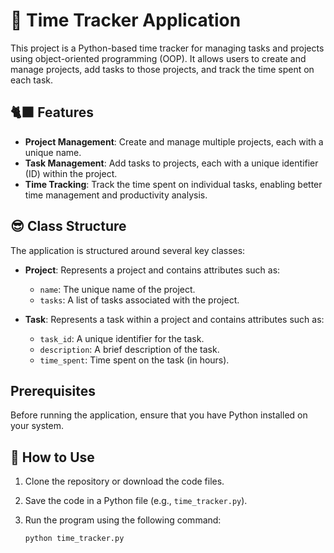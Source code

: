 
# :paw_prints: Time Tracker Application

This project is a Python-based time tracker for managing tasks and projects using object-oriented programming (OOP). It allows users to create and manage projects, add tasks to those projects, and track the time spent on each task.

## :black_cat: Features
- **Project Management**: Create and manage multiple projects, each with a unique name.
- **Task Management**: Add tasks to projects, each with a unique identifier (ID) within the project.
- **Time Tracking**: Track the time spent on individual tasks, enabling better time management and productivity analysis.

##  :sunglasses: Class Structure
The application is structured around several key classes:

- **Project**: Represents a project and contains attributes such as:
  - `name`: The unique name of the project.
  - `tasks`: A list of tasks associated with the project.

- **Task**: Represents a task within a project and contains attributes such as:
  - `task_id`: A unique identifier for the task.
  - `description`: A brief description of the task.
  - `time_spent`: Time spent on the task (in hours).

## Prerequisites
Before running the application, ensure that you have Python installed on your system.

## :footprints: How to Use
1. Clone the repository or download the code files.
2. Save the code in a Python file (e.g., `time_tracker.py`).
3. Run the program using the following command:

   ```bash
   python time_tracker.py
